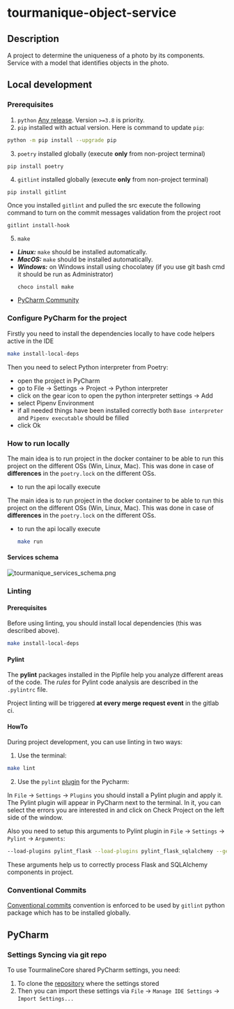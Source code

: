 # tourmanique-object-service

## Description
A project to determine the uniqueness of a photo by its components. 
Service with a model that identifies objects in the photo.


## Local development

### Prerequisites

1. `python` [Any release](https://www.python.org/downloads). Version `>=3.8` is priority.
2. `pip` installed with actual version. Here is command to update `pip`:
  ```bash
  python -m pip install --upgrade pip
  ```
3. `poetry` installed globally (execute **only** from non-project terminal)
  ```
  pip install poetry
  ```

4. `gitlint` installed globally (execute **only** from non-project terminal)
  ```
  pip install gitlint
  ```
  Once you installed `gitlint` and pulled the src execute the following command to turn on the commit messages validation from the project root
  ```
  gitlint install-hook
  ```

5. `make`
  - ***Linux:*** `make` should be installed automatically.
  - ***MacOS:*** `make` should be installed automatically.
  - ***Windows:***
    on Windows install using chocolatey (if you use git bash cmd it should be run as Administrator)
    ```bash
    choco install make
    ```
- [PyCharm Community](https://www.jetbrains.com/pycharm/download/)

### Configure PyCharm for the project

Firstly you need to install the dependencies locally to have code helpers active in the IDE
```bash
make install-local-deps
```

Then you need to select Python interpreter from Poetry:
- open the project in PyCharm
- go to File -> Settings -> Project -> Python interpreter
- click on the gear icon to open the python interpreter settings -> Add
- select Pipenv Environment
- if all needed things have been installed correctly both `Base interpreter` and `Pipenv executable` should be filled
- click Ok

### How to run locally

The main idea is to run project in the docker container to be able to run this project on the different OSs (Win, Linux, Mac). This was done in case of **differences** in the `poetry.lock` on the different OSs.

- to run the api locally execute

The main idea is to run project in the docker container to be able to run this project on the different OSs (Win, Linux, Mac). This was done in case of **differences** in the `poetry.lock` on the different OSs.

- to run the api locally execute
  ```bash
  make run
  ```
#### Services schema
![tourmanique_services_schema.png](tourmanique_services_schema.png)

### Linting

#### Prerequisites
Before using linting, you should install local dependencies (this was described above). 
```bash
make install-local-deps
```

#### Pylint
The **pylint** packages installed in the Pipfile help you analyze different areas of the code.
The *rules* for  Pylint code analysis are described in the `.pylintrc` file.
 
Project linting will be triggered **at every merge request event** in the gitlab ci.

#### HowTo
During project development, you can use linting in two ways:
1) Use the terminal:
  ```bash
  make lint
  ```

2) Use the `pylint` [plugin](https://plugins.jetbrains.com/plugin/11084-pylint) for the Pycharm:

  In `File` -> `Settings` -> `Plugins` you should install a Pylint plugin and apply it.
  The Pylint plugin will appear in PyCharm next to the terminal. In it, you can select the errors you are interested in 
  and click on Check Project on the left side of the window.

  Also you need to setup this arguments to Pylint plugin in `File` -> `Settings` -> `Pylint` -> `Arguments`:
  
  ```bash
  --load-plugins pylint_flask --load-plugins pylint_flask_sqlalchemy --generated-members=Column
  ```

  These arguments help us to correctly process Flask and SQLAlchemy components in project.

### Conventional Commits

[Conventional commits](https://www.conventionalcommits.org/en/v1.0.0/) convention is enforced to be used by `gitlint` python package which has to be installed globally.


## PyCharm

### Settings Syncing via git repo

To use TourmalineCore shared PyCharm settings, you need:
1. To clone the [repository](https://gitlab.com/tourmalinecore/infrastructure/pycharm-settings) where the settings stored
2. Then you can import these settings via `File` -> `Manage IDE Settings` -> `Import Settings...`